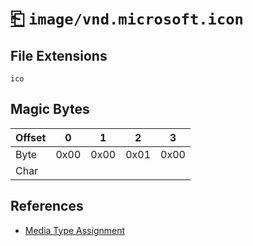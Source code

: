 # [⎗](../README.md) `image/vnd.microsoft.icon`

## File Extensions

`ico`

## Magic Bytes

| Offset | 0    | 1    | 2    | 3    |
| ------ | ---- | ---- | ---- | ---- |
| Byte   | 0x00 | 0x00 | 0x01 | 0x00 |
| Char   |      |      |      |      |

## References

- [Media Type Assignment](https://www.iana.org/assignments/media-types/image/vnd.microsoft.icon)
